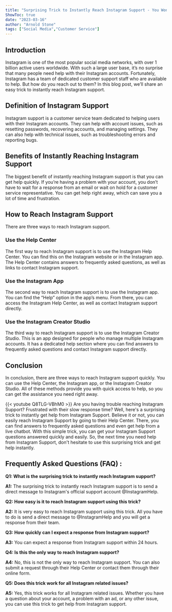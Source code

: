 ```yaml
---
title: "Surprising Trick to Instantly Reach Instagram Support - You Won't Believe How Easy It Is!"
ShowToc: true 
date: "2023-03-16"
author: "Arnold Stone" 
tags: ["Social Media","Customer Service"]
---
```

## Introduction

Instagram is one of the most popular social media networks, with over 1 billion active users worldwide. With such a large user base, it’s no surprise that many people need help with their Instagram accounts. Fortunately, Instagram has a team of dedicated customer support staff who are available to help. But how do you reach out to them? In this blog post, we’ll share an easy trick to instantly reach Instagram support.

## Definition of Instagram Support

Instagram support is a customer service team dedicated to helping users with their Instagram accounts. They can help with account issues, such as resetting passwords, recovering accounts, and managing settings. They can also help with technical issues, such as troubleshooting errors and reporting bugs.

## Benefits of Instantly Reaching Instagram Support

The biggest benefit of instantly reaching Instagram support is that you can get help quickly. If you’re having a problem with your account, you don’t have to wait for a response from an email or wait on hold for a customer service representative. You can get help right away, which can save you a lot of time and frustration.

## How to Reach Instagram Support

There are three ways to reach Instagram support.

### Use the Help Center

The first way to reach Instagram support is to use the Instagram Help Center. You can find this on the Instagram website or in the Instagram app. The Help Center contains answers to frequently asked questions, as well as links to contact Instagram support.

### Use the Instagram App

The second way to reach Instagram support is to use the Instagram app. You can find the “Help” option in the app’s menu. From there, you can access the Instagram Help Center, as well as contact Instagram support directly.

### Use the Instagram Creator Studio

The third way to reach Instagram support is to use the Instagram Creator Studio. This is an app designed for people who manage multiple Instagram accounts. It has a dedicated help section where you can find answers to frequently asked questions and contact Instagram support directly.

## Conclusion

In conclusion, there are three ways to reach Instagram support quickly. You can use the Help Center, the Instagram app, or the Instagram Creator Studio. All of these methods provide you with quick access to help, so you can get the assistance you need right away.

{{< youtube Q8TLG-VBhM0 >}} 
Are you having trouble reaching Instagram Support? Frustrated with their slow response time? Well, here's a surprising trick to instantly get help from Instagram Support. Believe it or not, you can easily reach Instagram Support by going to their Help Center. There, you can find answers to frequently asked questions and even get help from a live chatbot. With this simple trick, you can get your Instagram Support questions answered quickly and easily. So, the next time you need help from Instagram Support, don't hesitate to use this surprising trick and get help instantly.

## Frequently Asked Questions (FAQ) :
**Q1: What is the surprising trick to instantly reach Instagram support?**

**A1:** The surprising trick to instantly reach Instagram support is to send a direct message to Instagram's official support account @InstagramHelp.

**Q2: How easy is it to reach Instagram support using this trick?**

**A2:** It is very easy to reach Instagram support using this trick. All you have to do is send a direct message to @InstagramHelp and you will get a response from their team. 

**Q3: How quickly can I expect a response from Instagram support?**

**A3:** You can expect a response from Instagram support within 24 hours. 

**Q4: Is this the only way to reach Instagram support?**

**A4:** No, this is not the only way to reach Instagram support. You can also submit a request through their Help Center or contact them through their online form. 

**Q5: Does this trick work for all Instagram related issues?**

**A5:** Yes, this trick works for all Instagram related issues. Whether you have a question about your account, a problem with an ad, or any other issue, you can use this trick to get help from Instagram support.




